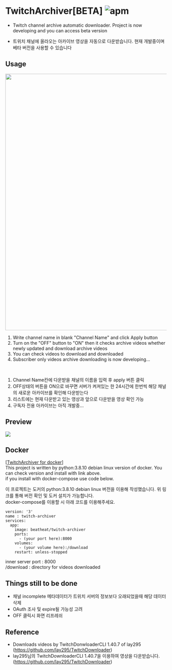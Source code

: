 # TwitchArchiver[BETA] ![apm](https://img.shields.io/apm/l/vim-mode.svg)
- Twitch channel archive automatic downloader. Project is now developing and you can access beta version   

- 트위치 채널에 올라오는 아카이브 영상을 자동으로 다운받습니다. 현재 개발중이며 베타 버전을 사용할 수 있습니다   

Usage
---
<img src="https://cdn.discordapp.com/attachments/987651683687481394/1014166255349026916/ex2.png" width="800"/><br>
1. Write channel name in blank "Channel Name" and click Apply button
2. Turn on the "OFF" button to "ON" then it checks archive videos whether newly updated and download archive videos
3. You can check videos to download and downloaded
4. Subscriber only videos archive downloading is now developing...   

<br>

1. Channel Name칸에 다운받을 채널의 이름을 입력 후 apply 버튼 클릭
2. OFF상태의 버튼을 ON으로 바꾸면 서버가 켜져있는 한 24시간에 한번씩 해당 채널의 새로운 아카이브를 확인해 다운받는다
3. 리스트에는 현재 다운받고 있는 영상과 앞으로 다운받을 영상 확인 가능
4. 구독자 전용 아카이브는 아직 개발중...


Preview
---
![](https://cdn.discordapp.com/attachments/987651683687481394/1014167564378718350/ex1.gif)   

Docker
---
[[TwitchArchiver for docker](https://hub.docker.com/r/beatheat/twitch-archiver)]   
This project is written by python:3.8.10 debian linux version of docker. You can check version and install with link above.   
if you install with docker-compose use code below.   

이 프로젝트는 도커의 python:3.8.10 debian linux 버전을 이용해 작성했습니다. 위 링크를 통해 버전 확인 및 도커 설치가 가능합니다.   
docker-compose를 이용할 시 아래 코드를 이용해주세요.
```
version: '3'
name : twitch-archiver
services:
  app:
    image: beatheat/twitch-archiver
    ports:
      - (your port here):8000
    volumes:
      - (your volume here):/download
    restart: unless-stopped
```
inner server port : 8000   
/download : directory for videos downloaded 


Things still to be done
---
- 채널 incomplete 메타데이터가 트위치 서버의 정보보다 오래되었을때 해당 데이터 삭제
- OAuth 조사 및 expire될 가능성 고려
- OFF 클릭시 화면 리프레쉬

Reference
---
- Downloads videos by TwitchDonwloaderCLI 1.40.7 of lay295 (https://github.com/lay295/TwitchDownloader)   
- lay295님의 TwitchDownloaderCLI 1.40.7을 이용하여 영상을 다운받습니다. (https://github.com/lay295/TwitchDownloader)   
